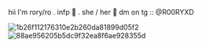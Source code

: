 hii I'm rory/ro . infp 🎀 . she / her 🖤
      dm on tg  :: @R00RYXD

![1b26f112176310e2b260da81899d05f2](https://github.com/user-attachments/assets/f008ad6e-7768-4362-9152-9478cd2428af)
![88ae956205b5dc9f32ea8f6ae928355d](https://github.com/user-attachments/assets/44ce094f-a70a-48b5-8830-4d1bbd0bce15)
